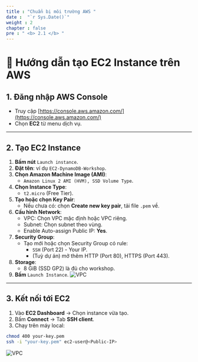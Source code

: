 ```yaml
---
title : "Chuẩn bị môi trường AWS "
date :  "`r Sys.Date()`" 
weight : 2
chapter : false
pre : " <b> 2.1 </b> "
---
```



# 🚀 Hướng dẫn tạo EC2 Instance trên AWS

## 1. Đăng nhập AWS Console
- Truy cập [https://console.aws.amazon.com/](https://console.aws.amazon.com/)
- Chọn **EC2** từ menu dịch vụ.

---

## 2. Tạo EC2 Instance
1. **Bấm nút** `Launch instance`.
2. **Đặt tên**: ví dụ `EC2-DynamoDB-Workshop`.
3. **Chọn Amazon Machine Image (AMI)**:
   - `Amazon Linux 2 AMI (HVM), SSD Volume Type`.
4. **Chọn Instance Type**:
   - `t2.micro` (Free Tier).
5. **Tạo hoặc chọn Key Pair**:
   - Nếu chưa có: chọn **Create new key pair**, tải file `.pem` về.
6. **Cấu hình Network**:
   - VPC: Chọn VPC mặc định hoặc VPC riêng.
   - Subnet: Chọn subnet theo vùng.
   - Enable Auto-assign Public IP: **Yes**.
7. **Security Group**:
   - Tạo mới hoặc chọn Security Group có rule:
     - `SSH` (Port 22) - Your IP.
     - (Tuỳ dự án) mở thêm HTTP (Port 80), HTTPS (Port 443).
8. **Storage**:
   - 8 GiB (SSD GP2) là đủ cho workshop.
9. **Bấm** `Launch Instance`.
![VPC](/images/2.prerequisite/EC2.png)
---

## 3. Kết nối tới EC2


1. Vào **EC2 Dashboard** → Chọn instance vừa tạo.
2. Bấm **Connect** → Tab **SSH client**.
3. Chạy trên máy local:
```bash
chmod 400 your-key.pem
ssh -i "your-key.pem" ec2-user@<Public-IP>

```
![VPC](/images/2.prerequisite/1.png)